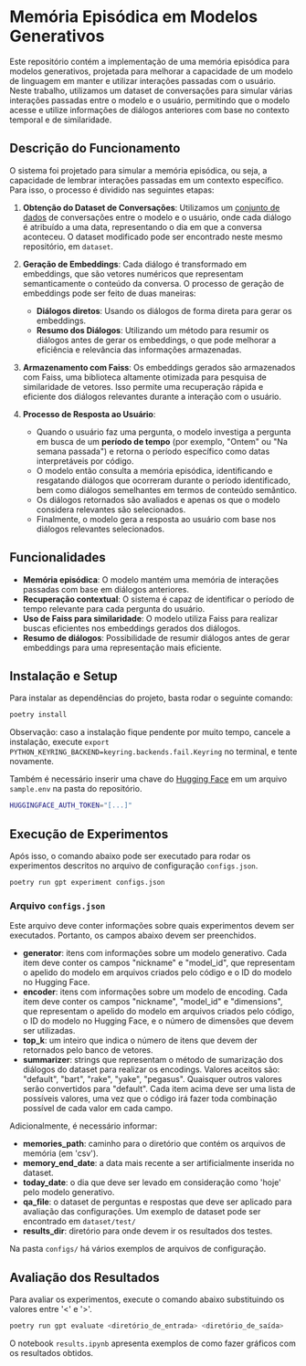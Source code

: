 # Memória Episódica em Modelos Generativos

Este repositório contém a implementação de uma memória episódica para modelos generativos, projetada para melhorar a capacidade de um modelo de linguagem em manter e utilizar interações passadas com o usuário. Neste trabalho, utilizamos um dataset de conversações para simular várias interações passadas entre o modelo e o usuário, permitindo que o modelo acesse e utilize informações de diálogos anteriores com base no contexto temporal e de similaridade.

## Descrição do Funcionamento

O sistema foi projetado para simular a memória episódica, ou seja, a capacidade de lembrar interações passadas em um contexto específico. Para isso, o processo é dividido nas seguintes etapas:

1. **Obtenção do Dataset de Conversações**: Utilizamos um [conjunto de dados](https://www.kaggle.com/datasets/thedevastator/dailydialog-unlock-the-conversation-potential-in?select=test.csv) de conversações entre o modelo e o usuário, onde cada diálogo é atribuído a uma data, representando o dia em que a conversa aconteceu. O dataset modificado pode ser encontrado neste mesmo repositório, em `dataset`.

2. **Geração de Embeddings**: Cada diálogo é transformado em embeddings, que são vetores numéricos que representam semanticamente o conteúdo da conversa. O processo de geração de embeddings pode ser feito de duas maneiras:
    - **Diálogos diretos**: Usando os diálogos de forma direta para gerar os embeddings.
    - **Resumo dos Diálogos**: Utilizando um método para resumir os diálogos antes de gerar os embeddings, o que pode melhorar a eficiência e relevância das informações armazenadas.

3. **Armazenamento com Faiss**: Os embeddings gerados são armazenados com Faiss, uma biblioteca altamente otimizada para pesquisa de similaridade de vetores. Isso permite uma recuperação rápida e eficiente dos diálogos relevantes durante a interação com o usuário.

4. **Processo de Resposta ao Usuário**:
    - Quando o usuário faz uma pergunta, o modelo investiga a pergunta em busca de um **período de tempo** (por exemplo, "Ontem" ou "Na semana passada") e retorna o período específico como datas interpretáveis por código.
    - O modelo então consulta a memória episódica, identificando e resgatando diálogos que ocorreram durante o período identificado, bem como diálogos semelhantes em termos de conteúdo semântico.
    - Os diálogos retornados são avaliados e apenas os que o modelo considera relevantes são selecionados.
    - Finalmente, o modelo gera a resposta ao usuário com base nos diálogos relevantes selecionados.

## Funcionalidades

- **Memória episódica**: O modelo mantém uma memória de interações passadas com base em diálogos anteriores.
- **Recuperação contextual**: O sistema é capaz de identificar o período de tempo relevante para cada pergunta do usuário.
- **Uso de Faiss para similaridade**: O modelo utiliza Faiss para realizar buscas eficientes nos embeddings gerados dos diálogos.
- **Resumo de diálogos**: Possibilidade de resumir diálogos antes de gerar embeddings para uma representação mais eficiente.

## Instalação e Setup

Para instalar as dependências do projeto, basta rodar o seguinte comando:

```bash
poetry install
```

Observação: caso a instalação fique pendente por muito tempo, cancele a instalação, execute `export PYTHON_KEYRING_BACKEND=keyring.backends.fail.Keyring` no terminal, e tente novamente.

Também é necessário inserir uma chave do [Hugging Face](https://huggingface.co) em um arquivo `sample.env` na pasta do repositório.

```bash
HUGGINGFACE_AUTH_TOKEN="[...]"
```

## Execução de Experimentos

Após isso, o comando abaixo pode ser executado para rodar os experimentos descritos no arquivo de configuração `configs.json`.

```bash
poetry run gpt experiment configs.json
```

### Arquivo `configs.json`

Este arquivo deve conter informações sobre quais experimentos devem ser executados. Portanto, os campos abaixo devem ser preenchidos.
 - **generator**: itens com informações sobre um modelo generativo. Cada item deve conter os campos "nickname" e "model_id", que representam o apelido do modelo em arquivos criados pelo código e o ID do modelo no Hugging Face.
 - **encoder**: itens com informações sobre um modelo de encoding. Cada item deve conter os campos "nickname", "model_id" e "dimensions", que representam o apelido do modelo em arquivos criados pelo código, o ID do modelo no Hugging Face, e o número de dimensões que devem ser utilizadas.
 - **top_k**: um inteiro que indica o número de itens que devem der retornados pelo banco de vetores.
 - **summarizer**: strings que representam o método de sumarização dos diálogos do dataset para realizar os encodings. Valores aceitos são: "default", "bart", "rake", "yake", "pegasus". Quaisquer outros valores serão convertidos para "default".
Cada item acima deve ser uma lista de possíveis valores, uma vez que o código irá fazer toda combinação possível de cada valor em cada campo.

Adicionalmente, é necessário informar:
 - **memories_path**: caminho para o diretório que contém os arquivos de memória (em 'csv').
 - **memory_end_date**: a data mais recente a ser artificialmente inserida no dataset.
 - **today_date**: o dia que deve ser levado em consideração como 'hoje' pelo modelo generativo.
 - **qa_file**: o dataset de perguntas e respostas que deve ser aplicado para avaliação das configurações. Um exemplo de dataset pode ser encontrado em `dataset/test/`
 - **results_dir**: diretório para onde devem ir os resultados dos testes.

Na pasta `configs/` há vários exemplos de arquivos de configuração.

## Avaliação dos Resultados

Para avaliar os experimentos, execute o comando abaixo substituindo os valores entre '<' e '>'.

```bash
poetry run gpt evaluate <diretório_de_entrada> <diretório_de_saída>
```

O notebook `results.ipynb` apresenta exemplos de como fazer gráficos com os resultados obtidos.
